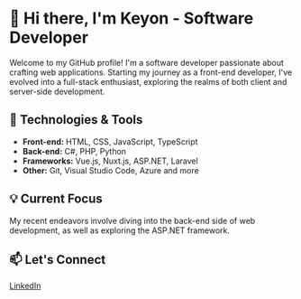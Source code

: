 # 👋 Hi there, I'm Keyon - Software Developer

Welcome to my GitHub profile! I'm a software developer passionate about crafting web applications. Starting my journey as a front-end developer, I've evolved into a full-stack enthusiast, exploring the realms of both client and server-side development.

## 🚀 Technologies & Tools

- **Front-end:** HTML, CSS, JavaScript, TypeScript
- **Back-end:** C#, PHP, Python
- **Frameworks:** Vue.js, Nuxt.js, ASP.NET, Laravel
- **Other:** Git, Visual Studio Code, Azure and more

## 💡 Current Focus

My recent endeavors involve diving into the back-end side of web development, as well as exploring the ASP.NET framework.

## 📫 Let's Connect

[LinkedIn](https://www.linkedin.com/in/keyonvandenelzen)
